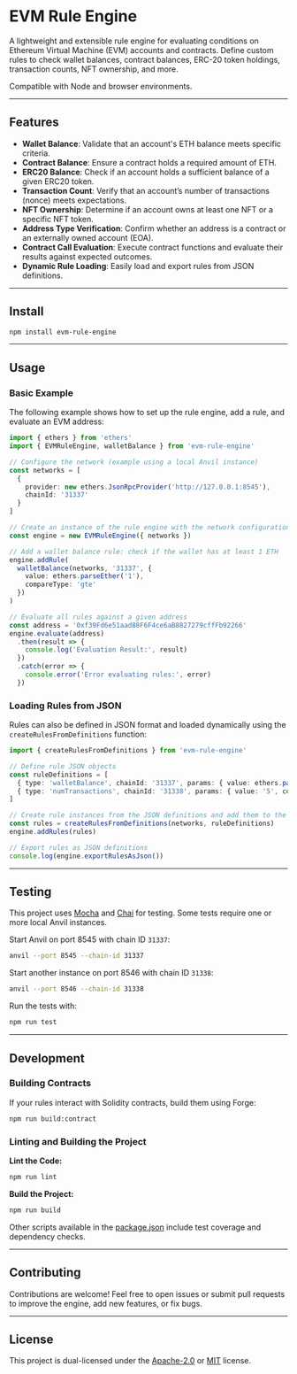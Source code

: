 # EVM Rule Engine

A lightweight and extensible rule engine for evaluating conditions on Ethereum Virtual Machine (EVM) accounts and contracts. Define custom rules to check wallet balances, contract balances, ERC-20 token holdings, transaction counts, NFT ownership, and more.

Compatible with Node and browser environments.

---

## Features

- **Wallet Balance**: Validate that an account's ETH balance meets specific criteria.
- **Contract Balance**: Ensure a contract holds a required amount of ETH.
- **ERC20 Balance**: Check if an account holds a sufficient balance of a given ERC20 token.
- **Transaction Count**: Verify that an account’s number of transactions (nonce) meets expectations.
- **NFT Ownership**: Determine if an account owns at least one NFT or a specific NFT token.
- **Address Type Verification**: Confirm whether an address is a contract or an externally owned account (EOA).
- **Contract Call Evaluation**: Execute contract functions and evaluate their results against expected outcomes.
- **Dynamic Rule Loading**: Easily load and export rules from JSON definitions.

---

## Install

```sh
npm install evm-rule-engine
```

---

## Usage

### Basic Example

The following example shows how to set up the rule engine, add a rule, and evaluate an EVM address:

```typescript
import { ethers } from 'ethers'
import { EVMRuleEngine, walletBalance } from 'evm-rule-engine'

// Configure the network (example using a local Anvil instance)
const networks = [
  {
    provider: new ethers.JsonRpcProvider('http://127.0.0.1:8545'),
    chainId: '31337'
  }
]

// Create an instance of the rule engine with the network configuration
const engine = new EVMRuleEngine({ networks })

// Add a wallet balance rule: check if the wallet has at least 1 ETH
engine.addRule(
  walletBalance(networks, '31337', {
    value: ethers.parseEther('1'),
    compareType: 'gte'
  })
)

// Evaluate all rules against a given address
const address = '0xf39Fd6e51aad88F6F4ce6aB8827279cffFb92266'
engine.evaluate(address)
  .then(result => {
    console.log('Evaluation Result:', result)
  })
  .catch(error => {
    console.error('Error evaluating rules:', error)
  })
```

### Loading Rules from JSON

Rules can also be defined in JSON format and loaded dynamically using the `createRulesFromDefinitions` function:

```typescript
import { createRulesFromDefinitions } from 'evm-rule-engine'

// Define rule JSON objects
const ruleDefinitions = [
  { type: 'walletBalance', chainId: '31337', params: { value: ethers.parseEther('1'), compareType: 'gte' } },
  { type: 'numTransactions', chainId: '31338', params: { value: '5', compareType: 'gte' } }
]

// Create rule instances from the JSON definitions and add them to the engine
const rules = createRulesFromDefinitions(networks, ruleDefinitions)
engine.addRules(rules)

// Export rules as JSON definitions
console.log(engine.exportRulesAsJson())
```

---

## Testing

This project uses [Mocha](https://mochajs.org/) and [Chai](https://www.chaijs.com/) for testing. Some tests require one or more local Anvil instances.

Start Anvil on port 8545 with chain ID `31337`:

```sh
anvil --port 8545 --chain-id 31337
```

Start another instance on port 8546 with chain ID `31338`:

```sh
anvil --port 8546 --chain-id 31338
```

Run the tests with:

```sh
npm run test
```

---

## Development

### Building Contracts

If your rules interact with Solidity contracts, build them using Forge:

```sh
npm run build:contract
```

### Linting and Building the Project

**Lint the Code:**

```sh
npm run lint
```

**Build the Project:**

```sh
npm run build
```

Other scripts available in the [package.json](./package.json) include test coverage and dependency checks.

---

## Contributing

Contributions are welcome! Feel free to open issues or submit pull requests to improve the engine, add new features, or fix bugs.

---

## License

This project is dual-licensed under the [Apache-2.0](LICENSE-APACHE) or [MIT](LICENSE-MIT) license.
